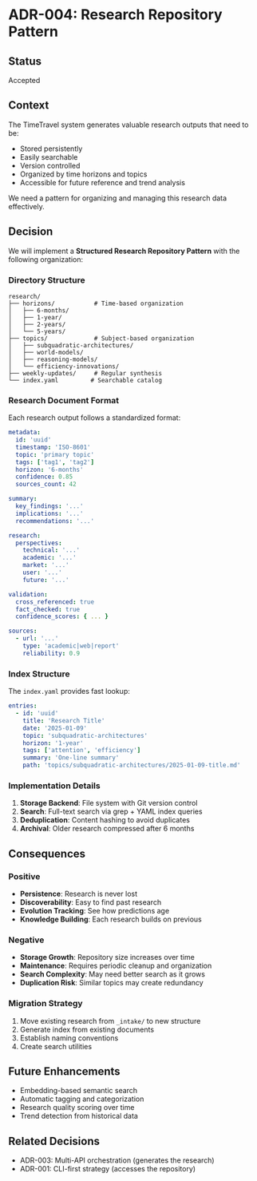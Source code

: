 # ADR-004: Research Repository Pattern

## Status

Accepted

## Context

The TimeTravel system generates valuable research outputs that need to be:

- Stored persistently
- Easily searchable
- Version controlled
- Organized by time horizons and topics
- Accessible for future reference and trend analysis

We need a pattern for organizing and managing this research data effectively.

## Decision

We will implement a **Structured Research Repository Pattern** with the following organization:

### Directory Structure

```
research/
├── horizons/           # Time-based organization
│   ├── 6-months/
│   ├── 1-year/
│   ├── 2-years/
│   └── 5-years/
├── topics/             # Subject-based organization
│   ├── subquadratic-architectures/
│   ├── world-models/
│   ├── reasoning-models/
│   └── efficiency-innovations/
├── weekly-updates/     # Regular synthesis
└── index.yaml         # Searchable catalog
```

### Research Document Format

Each research output follows a standardized format:

```yaml
metadata:
  id: 'uuid'
  timestamp: 'ISO-8601'
  topic: 'primary topic'
  tags: ['tag1', 'tag2']
  horizon: '6-months'
  confidence: 0.85
  sources_count: 42

summary:
  key_findings: '...'
  implications: '...'
  recommendations: '...'

research:
  perspectives:
    technical: '...'
    academic: '...'
    market: '...'
    user: '...'
    future: '...'

validation:
  cross_referenced: true
  fact_checked: true
  confidence_scores: { ... }

sources:
  - url: '...'
    type: 'academic|web|report'
    reliability: 0.9
```

### Index Structure

The `index.yaml` provides fast lookup:

```yaml
entries:
  - id: 'uuid'
    title: 'Research Title'
    date: '2025-01-09'
    topic: 'subquadratic-architectures'
    horizon: '1-year'
    tags: ['attention', 'efficiency']
    summary: 'One-line summary'
    path: 'topics/subquadratic-architectures/2025-01-09-title.md'
```

### Implementation Details

1. **Storage Backend**: File system with Git version control
2. **Search**: Full-text search via grep + YAML index queries
3. **Deduplication**: Content hashing to avoid duplicates
4. **Archival**: Older research compressed after 6 months

## Consequences

### Positive

- **Persistence**: Research is never lost
- **Discoverability**: Easy to find past research
- **Evolution Tracking**: See how predictions age
- **Knowledge Building**: Each research builds on previous

### Negative

- **Storage Growth**: Repository size increases over time
- **Maintenance**: Requires periodic cleanup and organization
- **Search Complexity**: May need better search as it grows
- **Duplication Risk**: Similar topics may create redundancy

### Migration Strategy

1. Move existing research from `_intake/` to new structure
2. Generate index from existing documents
3. Establish naming conventions
4. Create search utilities

## Future Enhancements

- Embedding-based semantic search
- Automatic tagging and categorization
- Research quality scoring over time
- Trend detection from historical data

## Related Decisions

- ADR-003: Multi-API orchestration (generates the research)
- ADR-001: CLI-first strategy (accesses the repository)
